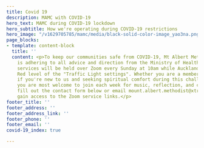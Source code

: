 ```yaml
---
title: Covid 19
description: MAMC with COVID-19
hero_text: MAMC during COVID-19 lockdown
hero_subtitle: How we're operating during COVID-19 restrictions
hero_image: "/v1629705785/mamc/media/black-solid-color-image_yao3na.png"
page_blocks:
- template: content-block
  title: ''
  content: <p>To keep our communities safe from COVID-19, Mt Albert Methodist Church
    is adhering to all advice and direction from the Ministry of Health.</p><p>Church
    services will be held over Zoom every Sunday at 10am while Auckland is at the
    Red level of the "Traffic Light settings". Whether you are a member already or
    if you're new to us and seeking spiritual comfort during this challenging time,
    you are most welcome to join each week for music, reflection, and connection.</p><p>Simply
    fill out the contact form below or email mount.albert.methodist@xtra.co.nz to
    gain access to the Zoom service links.</p>
footer_title: ''
footer_address: ''
footer_address_link: ''
footer_phone: ''
footer_email: ''
covid-19_index: true

---
```

